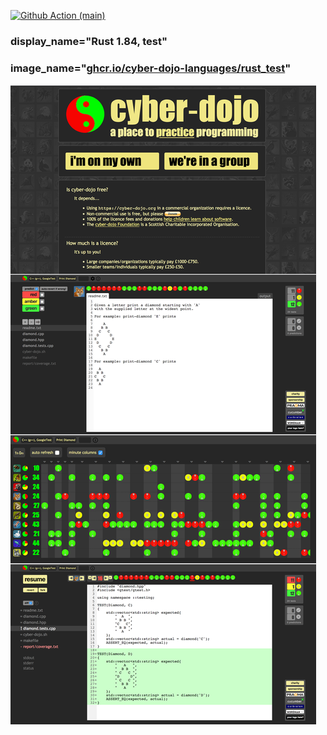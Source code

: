 [![Github Action (main)](https://github.com/cyber-dojo-start-points/rust-test/actions/workflows/main.yml/badge.svg)](https://github.com/cyber-dojo-start-points/rust-test/actions)

### display_name="Rust 1.84, test"
### image_name="[ghcr.io/cyber-dojo-languages/rust_test](https://github.com/cyber-dojo-languages/rust-test/pkgs/container/rust_test)"

![cyber-dojo.org home page](https://github.com/cyber-dojo/cyber-dojo/blob/master/shared/home_page_snapshot.png)
